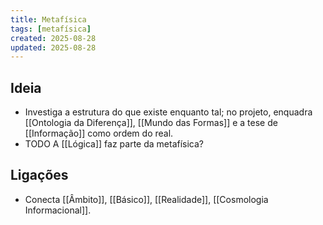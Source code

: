 ```yaml
---
title: Metafísica
tags: [metafísica]
created: 2025-08-28
updated: 2025-08-28
---
```


## Ideia
- Investiga a estrutura do que existe enquanto tal; no projeto, enquadra [[Ontologia da Diferença]], [[Mundo das Formas]] e a tese de [[Informação]] como ordem do real.
- TODO A [[Lógica]] faz parte da metafísica?

## Ligações
- Conecta [[Âmbito]], [[Básico]], [[Realidade]], [[Cosmologia Informacional]].
